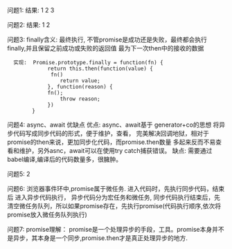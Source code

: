 ﻿问题1: 
      结果:  1   2    3

问题2: 
      结果:  1   2 


问题3: 
      finally含义:  最终执行, 不管promise是成功还是失败，最终都会执行finally,并且保留之前成功或失败的返回值 最为下一次then中的接收的数据

      实现:  Promise.prototype.finally = function(fn) {
                 return this.then(function(value) {
		          fn()
                     return value;
                 }, function(reason) {
		         fn();
                     throw reason;
                 })
            }



问题4:  async、await 优缺点
优点: async、await基于 generator+co的思想  将异步代码写成同步代码的形式，便于维护，查看， 完美解决回调地狱，相对于promise的then来说，更加同步化代码，而promise.then数量 多起来反而不易查看和维护，另外asnc，await可以在使用try catch捕获错误。
缺点: 需要通过babel编译,编译后的代码数量多，很臃肿。

问题5:  2

问题6:  浏览器事件环中,promise属于微任务. 进入代码时，先执行同步代码，结束后 进入异步代码执行， 异步代码分为宏任务和微任务, 同步代码执行结束后，先清空微任务队列，所以如果promise存在，先执行promise(代码执行顺序,依次将promise放入微任务队列执行)

问题7:  promise理解： promise是一个处理异步的手段，工具。promise本身并不是异步，其本身是一个同步,promise.then才是真正处理异步的地方.